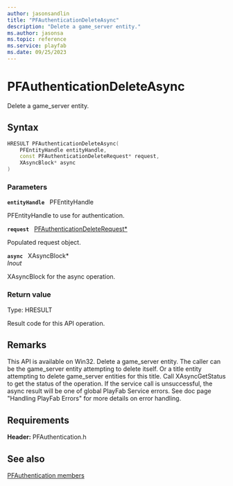 ```yaml
---
author: jasonsandlin
title: "PFAuthenticationDeleteAsync"
description: "Delete a game_server entity."
ms.author: jasonsa
ms.topic: reference
ms.service: playfab
ms.date: 09/25/2023
---
```


# PFAuthenticationDeleteAsync  

Delete a game_server entity.  

## Syntax  
  
```cpp
HRESULT PFAuthenticationDeleteAsync(  
    PFEntityHandle entityHandle,  
    const PFAuthenticationDeleteRequest* request,  
    XAsyncBlock* async  
)  
```  
  
### Parameters  
  
**`entityHandle`** &nbsp; PFEntityHandle  
  
PFEntityHandle to use for authentication.  
  
**`request`** &nbsp; [PFAuthenticationDeleteRequest*](../../pfauthenticationtypes/structs/pfauthenticationdeleterequest.md)  
  
Populated request object.  
  
**`async`** &nbsp; XAsyncBlock*  
*_Inout_*  
  
XAsyncBlock for the async operation.  
  
  
### Return value
Type: HRESULT
  
Result code for this API operation.
  
## Remarks  
  
This API is available on Win32. Delete a game_server entity. The caller can be the game_server entity attempting to delete itself. Or a title entity attempting to delete game_server entities for this title. Call XAsyncGetStatus to get the status of the operation. If the service call is unsuccessful, the async result will be one of global PlayFab Service errors. See doc page "Handling PlayFab Errors" for more details on error handling.
  
## Requirements  
  
**Header:** PFAuthentication.h
  
## See also  
[PFAuthentication members](../pfauthentication_members.md)  

  
  
